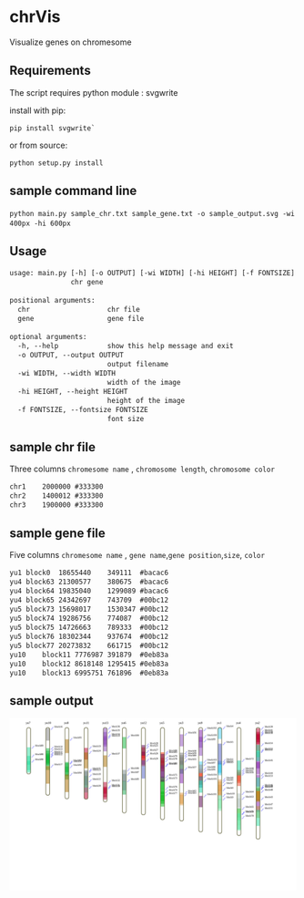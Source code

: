 # chrVis
Visualize genes on chromesome

## Requirements

The script requires python module : svgwrite

install with pip:

```
pip install svgwrite`
```

or from source:

```
python setup.py install
```

## sample command line

`python main.py sample_chr.txt sample_gene.txt -o sample_output.svg -wi 400px -hi 600px`

## Usage


```
usage: main.py [-h] [-o OUTPUT] [-wi WIDTH] [-hi HEIGHT] [-f FONTSIZE]
               chr gene

positional arguments:
  chr                   chr file
  gene                  gene file

optional arguments:
  -h, --help            show this help message and exit
  -o OUTPUT, --output OUTPUT
                        output filename
  -wi WIDTH, --width WIDTH
                        width of the image
  -hi HEIGHT, --height HEIGHT
                        height of the image
  -f FONTSIZE, --fontsize FONTSIZE
                        font size

```

## sample chr file

Three columns `chromesome name` , `chromosome length`, `chromosome color`


```
chr1    2000000 #333300
chr2    1400012 #333300
chr3    1900000 #333300
```


## sample gene file

Five columns `chromesome name` , `gene name`,`gene position`,`size`, `color`

```
yu1	block0	18655440	349111	#bacac6
yu4	block63	21300577	380675	#bacac6
yu4	block64	19835040	1299089	#bacac6
yu4	block65	24342697	743709	#00bc12
yu5	block73	15698017	1530347	#00bc12
yu5	block74	19286756	774087	#00bc12
yu5	block75	14726663	789333	#00bc12
yu5	block76	18302344	937674	#00bc12
yu5	block77	20273832	661715	#00bc12
yu10	block11	7776987	391879	#0eb83a
yu10	block12	8618148	1295415	#0eb83a
yu10	block13	6995751	761896	#0eb83a
```

## sample output

![sample output](./sample_output.svg)
